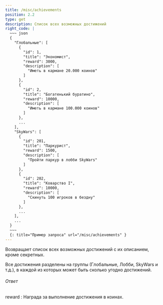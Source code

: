```yaml
---
title: /misc/achievements
position: 2.2
type: get
description: Список всех возможных достижений
right_code: |
  ~~~ json
  {  
    "Глобальные": [
      {  
        "id": 1,
        "title": "Экономист",
        "reward": 3000,
        "description": [  
          "Иметь в кармане 20.000 коинов"
        ]
      },
      {  
        "id": 2,
        "title": "Богатенький буратино",
        "reward": 10000,
        "description": [  
          "Иметь в кармане 100.000 коинов"
        ]
      },
      ...
    ],
    "SkyWars": [  
      {  
        "id": 201,
        "title": "Паркурист",
        "reward": 1500,
        "description": [  
          "Пройти паркур в лобби SkyWars"
        ]
      },
      {  
        "id": 202,
        "title": "Коварство I",
        "reward": 10000,
        "description": [  
          "Скинуть 100 игроков в бездну"
        ]
      },
      ...
    ],
    ...
  }
  ~~~
  {: title="Пример запроса" url="/misc/achievements" }
---
```


Возвращает список всех возможных достижений с их описанием, кроме секретных.

Все достижения разделены на группы (Глобальные, Лобби, SkyWars и т.д.), в каждой из которых может быть сколько угодно достижений.

<h6>Ответ</h6>
reward
: Награда за выполнение достижения в коинах.
